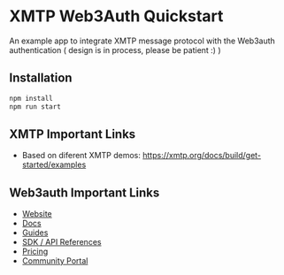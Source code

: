 # XMTP Web3Auth Quickstart
An example app to integrate XMTP message protocol with the Web3auth authentication ( design is in process, please be patient :) )


## Installation

```bash
npm install
npm run start
```




## XMTP Important Links
- Based on diferent XMTP demos: https://xmtp.org/docs/build/get-started/examples

## Web3auth Important Links

- [Website](https://web3auth.io)
- [Docs](https://web3auth.io/docs)
- [Guides](https://web3auth.io/docs/content-hub?type=guides)
- [SDK / API References](https://web3auth.io/docs/sdk)
- [Pricing](https://web3auth.io/pricing.html)
- [Community Portal](https://community.web3auth.io)
